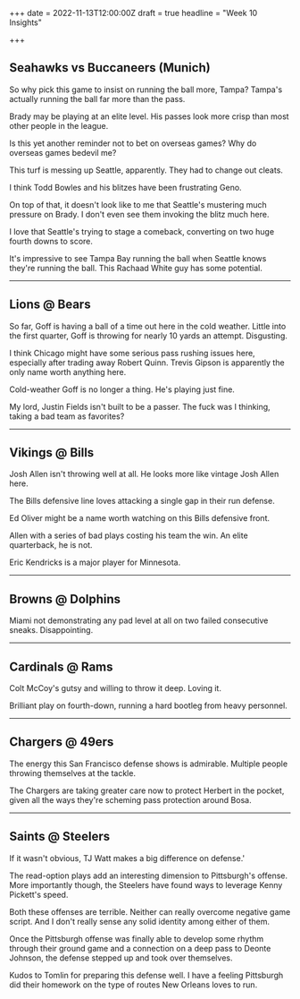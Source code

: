 +++
date = 2022-11-13T12:00:00Z
draft = true
headline = "Week 10 Insights"

+++
## Seahawks vs Buccaneers (Munich)

So why pick this game to insist on running the ball more, Tampa? Tampa's actually running the ball far more than the pass.

Brady may be playing at an elite level. His passes look more crisp than most other people in the league.

Is this yet another reminder not to bet on overseas games? Why do overseas games bedevil me?

This turf is messing up Seattle, apparently. They had to change out cleats.

I think Todd Bowles and his blitzes have been frustrating Geno.

On top of that, it doesn't look like to me that Seattle's mustering much pressure on Brady. I don't even see them invoking the blitz much here.

I love that Seattle's trying to stage a comeback, converting on two huge fourth downs to score.

It's impressive to see Tampa Bay running the ball when Seattle knows they're running the ball. This Rachaad White guy has some potential.

***

## Lions @ Bears

So far, Goff is having a ball of a time out here in the cold weather. Little into the first quarter, Goff is throwing for nearly 10 yards an attempt. Disgusting.

I think Chicago might have some serious pass rushing issues here, especially after trading away Robert Quinn. Trevis Gipson is apparently the only name worth anything here.

Cold-weather Goff is no longer a thing. He's playing just fine.

My lord, Justin Fields isn't built to be a passer. The fuck was I thinking, taking a bad team as favorites?

***

## Vikings @ Bills

Josh Allen isn't throwing well at all. He looks more like vintage Josh Allen here. 

The Bills defensive line loves attacking a single gap in their run defense.

Ed Oliver might be a name worth watching on this Bills defensive front.

Allen with a series of bad plays costing his team the win. An elite quarterback, he is not.

Eric Kendricks is a major player for Minnesota.

***

## Browns @ Dolphins

Miami not demonstrating any pad level at all on two failed consecutive sneaks. Disappointing.

***

## Cardinals @ Rams

Colt McCoy's gutsy and willing to throw it deep. Loving it.

Brilliant play on fourth-down, running a hard bootleg from heavy personnel.

***

## Chargers @ 49ers

The energy this San Francisco defense shows is admirable. Multiple people throwing themselves at the tackle.

The Chargers are taking greater care now to protect Herbert in the pocket, given all the ways they're scheming pass protection around Bosa.

***

## Saints @ Steelers

If it wasn't obvious, TJ Watt makes a big difference on defense.'

The read-option plays add an interesting dimension to Pittsburgh's offense.  More importantly though, the Steelers have found ways to leverage Kenny Pickett's speed.

Both these offenses are terrible. Neither can really overcome negative game script. And I don't really sense any solid identity among either of them.

Once the Pittsburgh offense was finally able to develop some rhythm through their ground game and a connection on a deep pass to Deonte Johnson, the defense stepped up and took over themselves.

Kudos to Tomlin for preparing this defense well. I have a feeling Pittsburgh did their homework on the type of routes New Orleans loves to run.